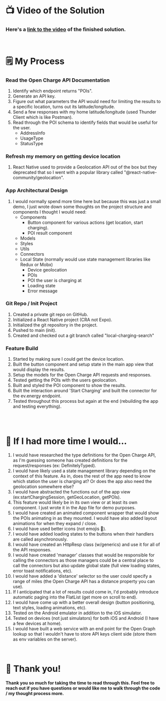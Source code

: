 # 📺 Video of the Solution
### Here's a [link to the video](https://vimeo.com/853142145) of the finished solution.

<br />

# 🗒️ My Process

### Read the Open Charge API Documentation
1. Identify which endpoint returns "POIs".
2. Generate an API key.
3. Figure out what parameters the API would need for limiting the results to a specific location, turns out its latitude/longitude.
4. Send a few responses with my home latitude/longitude (used Thunder Client which is like Postman).
5. Read through the POI schema to identify fields that would be useful for the user.
   - AddressInfo
   - UsageType
   - StatusType


### Refresh my memory on getting device location
1. React Native used to provide a Geolocation API out of the box but they deprecated that so I went with a popular library called "@react-native-community/geolocation".


### App Architectural Design
1. I would normally spend more time here but because this was just a small demo, I just wrote down some thoughts on the project structure and components I thought I would need:
   - Components
      - Button component for various actions (get location, start charging).
      - POI result component
   - Models
   - Styles
   - Utils
   - Connectors
   - Local State (normally would use state management libraries like Redux or Mobx)
      - Device geolocation
      - POIs
      - POI the user is charging at
      - Loading state
      - Error message


### Git Repo / Init Project
1. Created a private git repo on GitHub.
2. Initialized a React Native project (CRA not Expo).
3. Initialized the git repository in the project.
4. Pushed to main (init).
5. Created and checked out a git branch called "local-charging-search"


### Feature Build
1. Started by making sure I could get the device location.
2. Built the button component and setup state in the main app view that would display the results.
3. Setup the models for the Open Charge API requests and responses.
4. Tested getting the POIs with the users geolocation.
5. Built and styled the POI component to show the results.
6. Built the interaction around 'Start Charging' and built the connector for the ev.energy endpoint.
7. Tested throughout this process but again at the end (rebuilding the app and testing everything).


<br />
<br />

# 🚀 If I had more time I would...
1. I would have researched the type definitions for the Open Charge API, as I'm guessing someone has created definitions for the request/responses (ex: DefinitelyTyped).
2. I would have likely used a state management library depending on the context of this feature. As in, does the rest of the app need to know which station the user is charging at? Or does the app also need the geolocation somewhere else?
3. I would have abstracted the functions out of the app view (ex:startChargingSession, getGeoLocation, getPOIs).
4. This feature would likely be in its own view or at least its own component. I just wrote it in the App file for demo purposes.
5. I would have created an animated component wrapper that would show the POIs animating in as they mounted. I would have also added layout animations for when they expand / close.
6. I would have used better icons (not emojis 🤣).
7. I would have added loading states to the buttons when their handlers are called asynchronously. 
8. I would have created an HttpResp class (w/generics) and use it for all of the API responses.
9. I would have created 'manager' classes that would be responsible for calling the connectors as those managers could be a central place to call the connectors but also update global state (full view loading states, error toast notifications, etc).
10. I would have added a 'distance' selector so the user could specify a range of miles (the Open Charge API has a distance property you can use).
11. If I anticipated that a lot of results could come in, I'd probably introduce automatic paging into the FlatList (get more on scroll to end).
12. I would have come up with a better overall design (button positioning, text styles, loading animations, etc).
13. Tested on the Android emulator in addition to the iOS simulator.
14. Tested on devices (not just simulators) for both iOS and Android (I have a few devices at home).
15. I would have built a web service with an end point for the Open Graph lookup so that I wouldn't have to store API keys client side (store them as env variables on the server).

<br />


# 🤙 Thank you!
#### Thank you so much for taking the time to read through this. Feel free to reach out if you have questions or would like me to walk through the code / my thought process more.